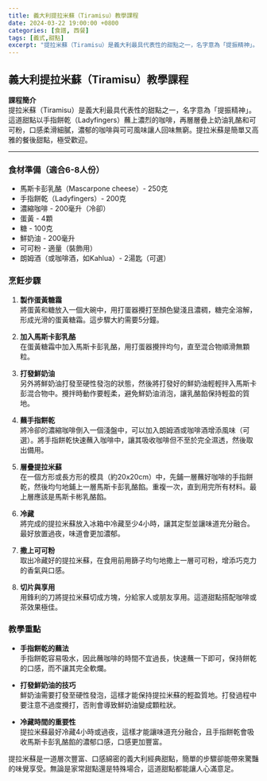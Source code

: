 ```yaml
---
title: 義大利提拉米蘇（Tiramisu）教學課程
date: 2024-03-22 19:00:00 +0800
categories: [食譜, 西餐]
tags: [義式,甜點] 
excerpt: "提拉米蘇（Tiramisu）是義大利最具代表性的甜點之一，名字意為「提振精神」。這道甜點以手指餅乾（Ladyfingers）蘸上濃烈的咖啡，再層層疊上奶油乳酪和可可粉，口感柔滑細膩，濃郁的咖啡與可可風味讓人回味無窮。提拉米蘇是簡單又高雅的餐後甜點，極受歡迎"
---
```


## 義大利提拉米蘇（Tiramisu）教學課程

**課程簡介**  
提拉米蘇（Tiramisu）是義大利最具代表性的甜點之一，名字意為「提振精神」。這道甜點以手指餅乾（Ladyfingers）蘸上濃烈的咖啡，再層層疊上奶油乳酪和可可粉，口感柔滑細膩，濃郁的咖啡與可可風味讓人回味無窮。提拉米蘇是簡單又高雅的餐後甜點，極受歡迎。

---

### 食材準備（適合6-8人份）

- 馬斯卡彭乳酪（Mascarpone cheese）- 250克  
- 手指餅乾（Ladyfingers）- 200克  
- 濃縮咖啡 - 200毫升（冷卻）  
- 蛋黃 - 4顆  
- 糖 - 100克  
- 鮮奶油 - 200毫升  
- 可可粉 - 適量（裝飾用）  
- 朗姆酒（或咖啡酒，如Kahlua）- 2湯匙（可選）  

### 烹飪步驟

1. **製作蛋黃糖霜**  
   將蛋黃和糖放入一個大碗中，用打蛋器攪打至顏色變淺且濃稠，糖完全溶解，形成光滑的蛋黃糖霜。這步驟大約需要5分鐘。

2. **加入馬斯卡彭乳酪**  
   在蛋黃糖霜中加入馬斯卡彭乳酪，用打蛋器攪拌均勻，直至混合物順滑無顆粒。

3. **打發鮮奶油**  
   另外將鮮奶油打發至硬性發泡的狀態，然後將打發好的鮮奶油輕輕拌入馬斯卡彭混合物中。攪拌時動作要輕柔，避免鮮奶油消泡，讓乳酪餡保持輕盈的質地。

4. **蘸手指餅乾**  
   將冷卻的濃縮咖啡倒入一個淺盤中，可以加入朗姆酒或咖啡酒增添風味（可選）。將手指餅乾快速蘸入咖啡中，讓其吸收咖啡但不至於完全濕透，然後取出備用。

5. **層疊提拉米蘇**  
   在一個方形或長方形的模具（約20x20cm）中，先鋪一層蘸好咖啡的手指餅乾，然後均勻地鋪上一層馬斯卡彭乳酪餡。重複一次，直到用完所有材料。最上層應該是馬斯卡彬乳酪餡。

6. **冷藏**  
   將完成的提拉米蘇放入冰箱中冷藏至少4小時，讓其定型並讓味道充分融合。最好放置過夜，味道會更加濃郁。

7. **撒上可可粉**  
   取出冷藏好的提拉米蘇，在食用前用篩子均勻地撒上一層可可粉，增添巧克力的香氣與口感。

8. **切片與享用**  
   用鋒利的刀將提拉米蘇切成方塊，分給家人或朋友享用。這道甜點搭配咖啡或茶效果極佳。

### 教學重點

- **手指餅乾的蘸法**  
  手指餅乾容易吸水，因此蘸咖啡的時間不宜過長，快速蘸一下即可，保持餅乾的口感，而不讓其完全軟爛。

- **打發鮮奶油的技巧**  
  鮮奶油需要打發至硬性發泡，這樣才能保持提拉米蘇的輕盈質地。打發過程中要注意不過度攪打，否則會導致鮮奶油變成顆粒狀。

- **冷藏時間的重要性**  
  提拉米蘇最好冷藏4小時或過夜，這樣才能讓味道充分融合，且手指餅乾會吸收馬斯卡彭乳酪餡的濃郁口感，口感更加豐富。

提拉米蘇是一道層次豐富、口感綿密的義大利經典甜點，簡單的步驟卻能帶來驚豔的味覺享受。無論是家常甜點還是特殊場合，這道甜點都能讓人心滿意足。
